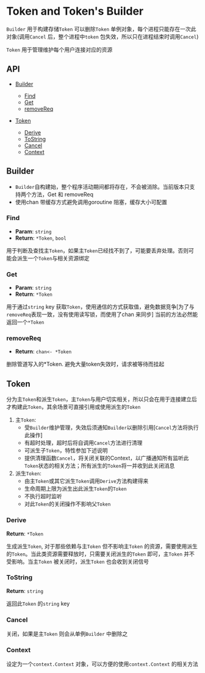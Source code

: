 # Token and Token's Builder

`Builder` 用于构建存储`Token` 可以删除`Token` 单例对象，每个进程只能存在一次此对象(调用`Cancel` 后，整个进程中`token` 包失效，所以只在进程结束时调用`Cancel`)

`Token` 用于管理维护每个用户连接对应的资源

## API

- [Builder](#builder)
  - [Find](#find)
  - [Get](#get)
  - [removeReq](#removeReq)

- [Token](#token)
  - [Derive](#derive)
  - [ToString](#derive)
  - [Cancel](#cancel)
  - [Context](#Context)

## Builder

- `Builder`自构建始，整个程序活动期间都将存在，不会被消除。当前版本只支持两个方法，Get 和 removeReq
- 使用chan 带缓存方式避免调用goroutine 阻塞，缓存大小可配置

### Find
- **Param**: `string`
- **Return**: `*Token`, `bool`

用于判断及查找主`Token`，如果主`Token`已经找不到了，可能要丢弃处理。否则可能会派生一个`Token`与相关资源绑定

### Get

- **Param**: `string`
- **Return**: `*Token`

用于通过`string` key 获取`Token`，使用通信的方式获取值，避免数据竞争[为了与`removeReq`表现一致，没有使用读写锁，而使用了chan 来同步]
当前的方法必然能返回一个`*Token`

### removeReq

- **Return**: `chan<- *Token`

删除管道写入的*Token. 避免大量token失效时，请求被等待而挂起

## Token

分为主`Token`和派生`Token`，主`Token`与用户切实相关，所以只会在用于连接建立后才构建此`Token`，其余场景可直接引用或使用派生的`Token`
1. 主`Token`:
    - 受`Builder`维护管理，失效后须通知`Builder`以删除引用[`Cancel`方法将执行此操作]
    - 有超时处理，超时后将自调用`Cancel`方法进行清理
    - 可派生子`Token`，特性参加下述说明
    - 提供清理函数`Cancel`，将关闭关联的Context，以广播通知所有监听此`Token`状态的相关方法；所有派生的`Token`将一并收到此关闭消息
2. 派生`Token`:
    - 由主`Token`或其它派生`Token`调用`Derive`方法构建得来
    - 生命周期上限为派生出此派生`Token`的`Token`
    - 不执行超时监听
    - 对此`Token`的关闭操作不影响父`Token` 

### Derive

**Return**: `*Token`

生成派生`Token`, 对于那些依赖与主`Token` 但不影响主`Token` 的资源，需要使用派生的`Token`。当此类资源需要释放时，只需要关闭派生的`Token` 即可，主`Token` 并不受影响。当主`Token` 被关闭时，派生`Token` 也会收到关闭信号

### ToString

**Return**: `string`

返回此`Token` 的`string` key

### Cancel

关闭，如果是主`Token` 则会从单例`Builder` 中删除之

### Context

设定为一个`context.Context` 对象，可以方便的使用`context.Context` 的相关方法
